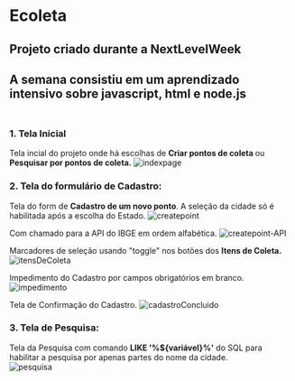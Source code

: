 # Ecoleta
## Projeto criado durante a NextLevelWeek <br>
## A semana consistiu em um aprendizado intensivo sobre javascript, html e node.js <br> <br>

### 1. Tela Inicial <br>
Tela incial do projeto onde há escolhas de <b> Criar pontos de coleta </b> ou <b> Pesquisar por pontos de coleta.</b>
 ![indexpage](https://user-images.githubusercontent.com/65203254/84941121-46b51e00-b0b7-11ea-90d0-1a11503f9b29.png)
<br>

### 2. Tela do formulário de Cadastro: <br>
Tela do form de <b>Cadastro de um novo ponto</b>. A seleção da cidade só é habilitada após a escolha do Estado.
 ![createpoint](https://user-images.githubusercontent.com/65203254/84942237-de673c00-b0b8-11ea-8644-efb2d9520968.png)
<br>

Com chamado para a API do IBGE em ordem alfabética.
 ![createpoint-API](https://user-images.githubusercontent.com/65203254/84943919-736b3480-b0bb-11ea-96d3-fc19c2d3657b.png)
<br>

 Marcadores de seleção usando "toggle" nos botões dos <b>Itens de Coleta.</b>
  ![itensDeColeta](https://user-images.githubusercontent.com/65203254/84946531-3f920e00-b0bf-11ea-984a-98983d250f4a.png)
 <br>
 
 Impedimento do Cadastro por campos obrigatórios em branco.
  ![impedimento](https://user-images.githubusercontent.com/65203254/84949424-97cb0f00-b0c3-11ea-874d-0184a36a9161.png)
 <br>
 
Tela de Confirmação do Cadastro.
 ![cadastroConcluido](https://user-images.githubusercontent.com/65203254/84952188-fe522c00-b0c7-11ea-833e-acd2589623fa.png)
<br>

### 3. Tela de Pesquisa: <br>
Tela da Pesquisa com comando <b>LIKE '%${variável}%'</b> do SQL para habilitar a pesquisa por apenas partes do nome da cidade. <br>
 ![pesquisa](https://user-images.githubusercontent.com/65203254/84956203-0feb0200-b0cf-11ea-8efb-2f200f9f03c1.png)
<br>


